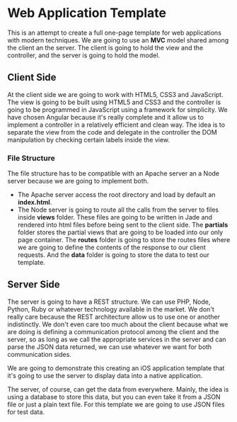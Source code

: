 # Web Application Template

This is an attempt to create a full one-page template for web applications with modern techniques. We are going to use an __MVC__ model shared among the client an the server. The client is going to hold the view and the controller, and the server is going to hold the model.

## Client Side

At the client side we are going to work with HTML5, CSS3 and JavaScript. The view is going to be built using HTML5 and CSS3 and the controller is going to be programmed in JavaScript using a framework for simplicity. We have chosen Angular because it's really complete and it allow us to implement a controller in a relatively efficient and clean way. The idea is to separate the view from the code and delegate in the controller the DOM manipulation by checking certain labels inside the view.

### File Structure

The file structure has to be compatible with an Apache server an a Node server because we are going to implement both.

* The Apache server access the root directory and load by default an __index.html__.
* The Node server is going to route all the calls from the server to files inside __views__ folder. These files are going to be written in Jade and rendered into html files before being sent to the client side. The __partials__ folder stores the partial views that are going to be loaded into our only page container. The __routes__ folder is going to store the routes files where we are going to define the contents of the response to our client requests. And the __data__ folder is going to store the data to test our template.

## Server Side

The server is going to have a REST structure. We can use PHP, Node, Python, Ruby or whatever technology available in the market. We don't really care because the REST architecture allow us to use one or another indistinctly. We don't even care too much about the client because what we are doing is defining a communication protocol among the client and the server, so as long as we call the appropriate services in the server and can parse the JSON data returned, we can use whatever we want for both communication sides.

We are going to demonstrate this creating an iOS application template that it's going to use the server to display data into a native application.

The server, of course, can get the data from everywhere. Mainly, the idea is using a database to store this data, but you can even take it from a JSON file or just a plain text file. For this template we are going to use JSON files for test data.